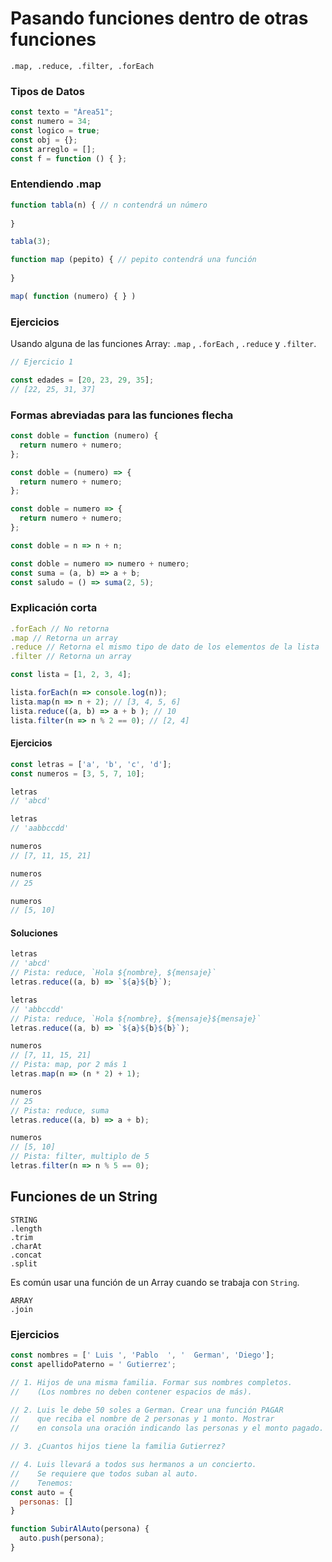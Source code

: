 # Pasando funciones dentro de otras funciones

```
.map, .reduce, .filter, .forEach
```


### Tipos de Datos

```js
const texto = "Área51";
const numero = 34;
const logico = true;
const obj = {};
const arreglo = [];
const f = function () { };
```

### Entendiendo .map
```js
function tabla(n) { // n contendrá un número
  
}

tabla(3);
```

```js
function map (pepito) { // pepito contendrá una función
  
}

map( function (numero) { } )
```

### Ejercicios
Usando alguna de las funciones Array: `.map` , `.forEach` , `.reduce` y `.filter`.

```js
// Ejercicio 1

const edades = [20, 23, 29, 35];
// [22, 25, 31, 37]
```

### Formas abreviadas para las funciones flecha
```js
const doble = function (numero) {
  return numero + numero;
};

const doble = (numero) => {
  return numero + numero;
};

const doble = numero => {
  return numero + numero;
};

const doble = n => n + n;

const doble = numero => numero + numero;
const suma = (a, b) => a + b;
const saludo = () => suma(2, 5);
```

### Explicación corta
```js
.forEach // No retorna
.map // Retorna un array
.reduce // Retorna el mismo tipo de dato de los elementos de la lista
.filter // Retorna un array
```

```js
const lista = [1, 2, 3, 4];

lista.forEach(n => console.log(n));
lista.map(n => n + 2); // [3, 4, 5, 6]
lista.reduce((a, b) => a + b ); // 10
lista.filter(n => n % 2 == 0); // [2, 4]
```

#### Ejercicios
```js
const letras = ['a', 'b', 'c', 'd'];
const numeros = [3, 5, 7, 10];

letras
// 'abcd'

letras
// 'aabbccdd'

numeros
// [7, 11, 15, 21]

numeros
// 25

numeros
// [5, 10]
```

#### Soluciones
```js
letras
// 'abcd'
// Pista: reduce, `Hola ${nombre}, ${mensaje}`
letras.reduce((a, b) => `${a}${b}`);

letras
// 'abbccdd'
// Pista: reduce, `Hola ${nombre}, ${mensaje}${mensaje}`
letras.reduce((a, b) => `${a}${b}${b}`);

numeros
// [7, 11, 15, 21]
// Pista: map, por 2 más 1
letras.map(n => (n * 2) + 1);

numeros
// 25
// Pista: reduce, suma
letras.reduce((a, b) => a + b);

numeros
// [5, 10]
// Pista: filter, multiplo de 5
letras.filter(n => n % 5 == 0);
```

## Funciones de un String
```
STRING
.length
.trim
.charAt
.concat
.split
```

Es común usar una función de un Array cuando se trabaja con `String`.

```
ARRAY
.join
```

### Ejercicios

```js
const nombres = [' Luis ', 'Pablo  ', '  German', 'Diego'];
const apellidoPaterno = ' Gutierrez';

// 1. Hijos de una misma familia. Formar sus nombres completos.
//    (Los nombres no deben contener espacios de más).

// 2. Luis le debe 50 soles a German. Crear una función PAGAR
//    que reciba el nombre de 2 personas y 1 monto. Mostrar
//    en consola una oración indicando las personas y el monto pagado.

// 3. ¿Cuantos hijos tiene la familia Gutierrez?

// 4. Luis llevará a todos sus hermanos a un concierto.
//    Se requiere que todos suban al auto.
//    Tenemos:
const auto = {
  personas: []
}

function SubirAlAuto(persona) {
  auto.push(persona);
}
```

